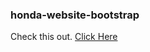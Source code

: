 ### honda-website-bootstrap
Check this out. [Click Here](https://yasin-billah-cbr-d2bb83.netlify.app/)
